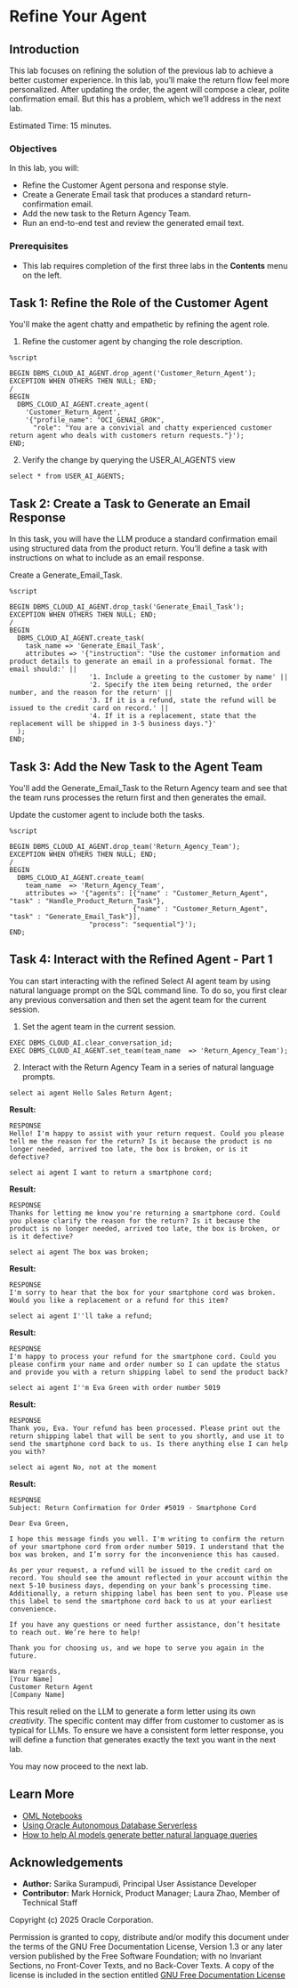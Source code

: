 # Refine Your Agent

## Introduction

This lab focuses on refining the solution of the previous lab to achieve a better customer experience. In this lab, you’ll make the return flow feel more personalized. After updating the order, the agent will compose a clear, polite confirmation email. But this has a problem, which we’ll address in the next lab.

Estimated Time: 15 minutes.

### Objectives

In this lab, you will:

* Refine the Customer Agent persona and response style.
* Create a Generate Email task that produces a standard return-confirmation email.
* Add the new task to the Return Agency Team.
* Run an end-to-end test and review the generated email text.

### Prerequisites

- This lab requires completion of the first three labs in the **Contents** menu on the left.


## Task 1: Refine the Role of the Customer Agent

You'll make the agent chatty and empathetic by refining the agent role.

1. Refine the customer agent by changing the role description.

```
%script

BEGIN DBMS_CLOUD_AI_AGENT.drop_agent('Customer_Return_Agent');
EXCEPTION WHEN OTHERS THEN NULL; END;
/
BEGIN
  DBMS_CLOUD_AI_AGENT.create_agent(
    'Customer_Return_Agent',
    '{"profile_name": "OCI_GENAI_GROK",
      "role": "You are a convivial and chatty experienced customer return agent who deals with customers return requests."}');
END;
```
2. Verify the change by querying the USER\_AI\_AGENTS view

```
select * from USER_AI_AGENTS;
```

## Task 2: Create a Task to Generate an Email Response

In this task, you will have the LLM produce a standard confirmation email using structured data from the product return. You’ll define a task with instructions on what to include as an email response.

Create a Generate\_Email\_Task.

```
%script

BEGIN DBMS_CLOUD_AI_AGENT.drop_task('Generate_Email_Task');
EXCEPTION WHEN OTHERS THEN NULL; END;
/
BEGIN
  DBMS_CLOUD_AI_AGENT.create_task(
    task_name => 'Generate_Email_Task',
    attributes => '{"instruction": "Use the customer information and product details to generate an email in a professional format. The email should:' || 
                    '1. Include a greeting to the customer by name' || 
                    '2. Specify the item being returned, the order number, and the reason for the return' ||
                    '3. If it is a refund, state the refund will be issued to the credit card on record.' ||
                    '4. If it is a replacement, state that the replacement will be shipped in 3-5 business days."}'
  );
END;
```

## Task 3: Add the New Task to the Agent Team

You'll add the Generate\_Email\_Task to the Return Agency team and see that the team runs processes the return first and then generates the email.

Update the customer agent to include both the tasks.

```
%script

BEGIN DBMS_CLOUD_AI_AGENT.drop_team('Return_Agency_Team');
EXCEPTION WHEN OTHERS THEN NULL; END;
/
BEGIN
  DBMS_CLOUD_AI_AGENT.create_team(
    team_name  => 'Return_Agency_Team',
    attributes => '{"agents": [{"name" : "Customer_Return_Agent", "task" : "Handle_Product_Return_Task"},
                               {"name" : "Customer_Return_Agent", "task" : "Generate_Email_Task"}],
                    "process": "sequential"}');
END;
```

## Task 4: Interact with the Refined Agent - Part 1

You can start interacting with the refined Select AI agent team by using natural language prompt on the SQL command line. To do so, you first clear any previous conversation and then set the agent team for the current session.

1. Set the agent team in the current session.

```
EXEC DBMS_CLOUD_AI.clear_conversation_id;
EXEC DBMS_CLOUD_AI_AGENT.set_team(team_name  => 'Return_Agency_Team');
```

2. Interact with the Return Agency Team in a series of natural language prompts.

```
select ai agent Hello Sales Return Agent;
```
**Result:**
```
RESPONSE
Hello! I'm happy to assist with your return request. Could you please tell me the reason for the return? Is it because the product is no longer needed, arrived too late, the box is broken, or is it defective?
```

```
select ai agent I want to return a smartphone cord;
```

**Result:**
```
RESPONSE
Thanks for letting me know you're returning a smartphone cord. Could you please clarify the reason for the return? Is it because the product is no longer needed, arrived too late, the box is broken, or is it defective?
```

```
select ai agent The box was broken;
```
**Result:**
```
RESPONSE
I'm sorry to hear that the box for your smartphone cord was broken. Would you like a replacement or a refund for this item?
```

```
select ai agent I''ll take a refund;
```
**Result:**
```
RESPONSE
I'm happy to process your refund for the smartphone cord. Could you please confirm your name and order number so I can update the status and provide you with a return shipping label to send the product back?
```

```
select ai agent I''m Eva Green with order number 5019
```
**Result:**
```
RESPONSE
Thank you, Eva. Your refund has been processed. Please print out the return shipping label that will be sent to you shortly, and use it to send the smartphone cord back to us. Is there anything else I can help you with?
```
```
select ai agent No, not at the moment
```
**Result:**
```
RESPONSE                                                                                                                                                                                                                                                                                                                                                               
Subject: Return Confirmation for Order #5019 - Smartphone Cord

Dear Eva Green,

I hope this message finds you well. I'm writing to confirm the return of your smartphone cord from order number 5019. I understand that the box was broken, and I’m sorry for the inconvenience this has caused.

As per your request, a refund will be issued to the credit card on record. You should see the amount reflected in your account within the next 5-10 business days, depending on your bank’s processing time. Additionally, a return shipping label has been sent to you. Please use this label to send the smartphone cord back to us at your earliest convenience.

If you have any questions or need further assistance, don’t hesitate to reach out. We’re here to help!

Thank you for choosing us, and we hope to serve you again in the future.

Warm regards,  
[Your Name]  
Customer Return Agent  
[Company Name]    

```

This result relied on the LLM to generate a form letter using its own *creativity*. The specific content may differ from customer to customer as is typical for LLMs. To ensure we have a consistent form letter response, you will define a function that generates exactly the text you want in the next lab.

You may now proceed to the next lab.

## Learn More

* [OML Notebooks](https://docs.oracle.com/en/database/oracle/machine-learning/oml-notebooks/index.html)
* [Using Oracle Autonomous Database Serverless](https://docs.oracle.com/en/cloud/paas/autonomous-database/adbsa/index.html)
* [How to help AI models generate better natural language queries](https://blogs.oracle.com/datawarehousing/post/how-to-help-ai-models-generate-better-natural-language-queries-in-autonomous-database)

## Acknowledgements

* **Author:** Sarika Surampudi, Principal User Assistance Developer
* **Contributor:** Mark Hornick, Product Manager; Laura Zhao, Member of Technical Staff
<!--* **Last Updated By/Date:** Sarika Surampudi, August 2025
-->


Copyright (c) 2025 Oracle Corporation.

Permission is granted to copy, distribute and/or modify this document
under the terms of the GNU Free Documentation License, Version 1.3
or any later version published by the Free Software Foundation;
with no Invariant Sections, no Front-Cover Texts, and no Back-Cover Texts.
A copy of the license is included in the section entitled [GNU Free Documentation License](https://oracle-livelabs.github.io/adb/shared/adb-15-minutes/introduction/files/gnu-free-documentation-license.txt)
